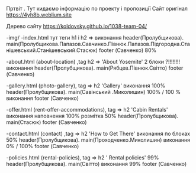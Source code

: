 Пртвіт . Тут кидаємо інформацію по проекту і пропозиції 
Сайт оригінал https://4yh8b.weblium.site

Дерево сайту 
https://koldovsky.github.io/1038-team-04/

-img/
-index.html тут теги h1 і h2 => виконання 
header(Пролубщикова).
main(Пролубщикова.Папазов.Савчинко.Півнюк.Папазов.Підгородна.Станішевський.Станішевський.Стасюк)
footer (Савченко) 80%

-about.html  (about-location) ,tag h2 =>  'About Yosemite'  2 блоки ?!!!!!!!! виконання 
header(Пролубщикова).
main(Рябцев.Півнюк.Світто) 
footer (Савченко)

-gallery.html (photo-gallery), tag => h2  'Gallery'  виконання 100%
header(Пролубщикова).
main(Савінський .Миколишин)  100%  / 100 % виконання
footer (Савченко)

-offer.html (rent-offer-accommodations), tag => h2  'Cabin Rentals'  виконання наповнення 100% розмітка 50%
header(Пролубщикова).
main(Стасюк) 
footer (Савченко)

-contact.html  (contact) ,tag => h2 'How to Get There'  виконання по блоках 50%
header(Пролубщикова).
main(Проходченко.Миколишин) виконання  0% / 100%
footer (Савченко)

-policies.html (rental-policies), tag => h2 ' Rental policies' 99%
header(Пролубщикова).
main(Світто)  виконання   99%
footer (Савченко)
